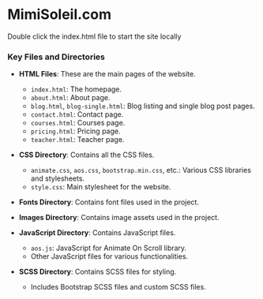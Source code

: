 # MimiSoleil.com

Double click the index.html file to start the site locally

### Key Files and Directories

- **HTML Files**: These are the main pages of the website.

  - `index.html`: The homepage.
  - `about.html`: About page.
  - `blog.html`, `blog-single.html`: Blog listing and single blog post pages.
  - `contact.html`: Contact page.
  - `courses.html`: Courses page.
  - `pricing.html`: Pricing page.
  - `teacher.html`: Teacher page.

- **CSS Directory**: Contains all the CSS files.

  - `animate.css`, `aos.css`, `bootstrap.min.css`, etc.: Various CSS libraries and stylesheets.
  - `style.css`: Main stylesheet for the website.

- **Fonts Directory**: Contains font files used in the project.

- **Images Directory**: Contains image assets used in the project.

- **JavaScript Directory**: Contains JavaScript files.

  - `aos.js`: JavaScript for Animate On Scroll library.
  - Other JavaScript files for various functionalities.

- **SCSS Directory**: Contains SCSS files for styling.
  - Includes Bootstrap SCSS files and custom SCSS files.
